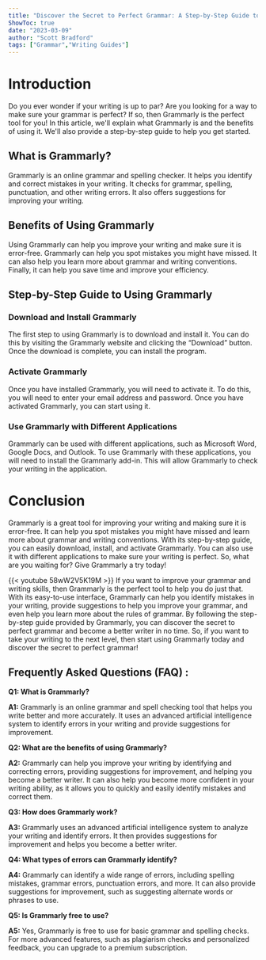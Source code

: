 ```yaml
---
title: "Discover the Secret to Perfect Grammar: A Step-by-Step Guide to Using Grammarly!"
ShowToc: true 
date: "2023-03-09"
author: "Scott Bradford" 
tags: ["Grammar","Writing Guides"]
---
```

# Introduction
Do you ever wonder if your writing is up to par? Are you looking for a way to make sure your grammar is perfect? If so, then Grammarly is the perfect tool for you! In this article, we'll explain what Grammarly is and the benefits of using it. We'll also provide a step-by-step guide to help you get started.

## What is Grammarly?
Grammarly is an online grammar and spelling checker. It helps you identify and correct mistakes in your writing. It checks for grammar, spelling, punctuation, and other writing errors. It also offers suggestions for improving your writing.

## Benefits of Using Grammarly
Using Grammarly can help you improve your writing and make sure it is error-free. Grammarly can help you spot mistakes you might have missed. It can also help you learn more about grammar and writing conventions. Finally, it can help you save time and improve your efficiency.

## Step-by-Step Guide to Using Grammarly

### Download and Install Grammarly
The first step to using Grammarly is to download and install it. You can do this by visiting the Grammarly website and clicking the “Download” button. Once the download is complete, you can install the program.

### Activate Grammarly
Once you have installed Grammarly, you will need to activate it. To do this, you will need to enter your email address and password. Once you have activated Grammarly, you can start using it.

### Use Grammarly with Different Applications
Grammarly can be used with different applications, such as Microsoft Word, Google Docs, and Outlook. To use Grammarly with these applications, you will need to install the Grammarly add-in. This will allow Grammarly to check your writing in the application.

# Conclusion
Grammarly is a great tool for improving your writing and making sure it is error-free. It can help you spot mistakes you might have missed and learn more about grammar and writing conventions. With its step-by-step guide, you can easily download, install, and activate Grammarly. You can also use it with different applications to make sure your writing is perfect. So, what are you waiting for? Give Grammarly a try today!

{{< youtube 58wW2V5K19M >}} 
If you want to improve your grammar and writing skills, then Grammarly is the perfect tool to help you do just that. With its easy-to-use interface, Grammarly can help you identify mistakes in your writing, provide suggestions to help you improve your grammar, and even help you learn more about the rules of grammar. By following the step-by-step guide provided by Grammarly, you can discover the secret to perfect grammar and become a better writer in no time. So, if you want to take your writing to the next level, then start using Grammarly today and discover the secret to perfect grammar!

## Frequently Asked Questions (FAQ) :
**Q1: What is Grammarly?**

**A1:** Grammarly is an online grammar and spell checking tool that helps you write better and more accurately. It uses an advanced artificial intelligence system to identify errors in your writing and provide suggestions for improvement.

**Q2: What are the benefits of using Grammarly?**

**A2:** Grammarly can help you improve your writing by identifying and correcting errors, providing suggestions for improvement, and helping you become a better writer. It can also help you become more confident in your writing ability, as it allows you to quickly and easily identify mistakes and correct them.

**Q3: How does Grammarly work?**

**A3:** Grammarly uses an advanced artificial intelligence system to analyze your writing and identify errors. It then provides suggestions for improvement and helps you become a better writer.

**Q4: What types of errors can Grammarly identify?**

**A4:** Grammarly can identify a wide range of errors, including spelling mistakes, grammar errors, punctuation errors, and more. It can also provide suggestions for improvement, such as suggesting alternate words or phrases to use.

**Q5: Is Grammarly free to use?**

**A5:** Yes, Grammarly is free to use for basic grammar and spelling checks. For more advanced features, such as plagiarism checks and personalized feedback, you can upgrade to a premium subscription.






